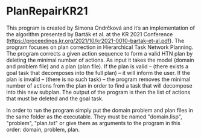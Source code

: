 # PlanRepairKR21
This program is created by Simona Ondrčková and it’s an implementation of the algorithm presented by Barták et al. at the KR 2021 Conference (https://proceedings.kr.org/2021/10/kr2021-0010-bartak-et-al.pdf). The program focuses on plan correction in Hierarchical Task Network Planning. The program corrects a given action sequence to form a valid HTN plan by deleting the minimal number of actions. As input it takes the model (domain and problem file) and a plan (plan file). If the plan is valid – (there exists a goal task that decomposes into the full plan) – it will inform the user. If the plan is invalid – (there is no such task) – the program removes the minimal number of actions from the plan in order to find a task that will decompose into this new subplan. The output of the program is then the list of actions that must be deleted and the goal task.  

In order to run the program simply put the domain problem and plan files in the same folder as the executable. They must be named "domain.lisp", "problem", "plan.txt" or give them as arguments to the program in this order: domain, problem, plan.

